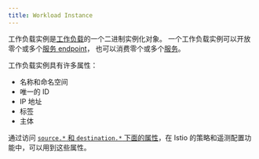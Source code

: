 ```yaml
---
title: Workload Instance
---
```

工作负载实例是[工作负载](#workload)的一个二进制实例化对象。
一个工作负载实例可以开放零个或多个[服务 endpoint](#service-endpoint)，
也可以消费零个或多个[服务](#service)。

工作负载实例具有许多属性：

- 名称和命名空间
- 唯一的 ID
- IP 地址
- 标签
- 主体

通过访问 [`source.*` 和 `destination.*` 下面的属性](/zh/docs/reference/config/policy-and-telemetry/attribute-vocabulary/)，在 Istio 的策略和遥测配置功能中，可以用到这些属性。
